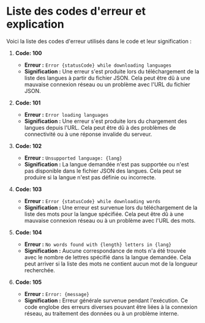 # Liste des codes d'erreur et explication

Voici la liste des codes d'erreur utilisés dans le code et leur signification :

1. **Code: 100**
   - **Erreur :** `Error {statusCode} while downloading languages`
   - **Signification :** Une erreur s'est produite lors du téléchargement de la liste des langues à partir du fichier JSON. Cela peut être dû à une mauvaise connexion réseau ou un problème avec l'URL du fichier JSON.

2. **Code: 101**
   - **Erreur :** `Error loading languages`
   - **Signification :** Une erreur s'est produite lors du chargement des langues depuis l'URL. Cela peut être dû à des problèmes de connectivité ou à une réponse invalide du serveur.

3. **Code: 102**
   - **Erreur :** `Unsupported language: {lang}`
   - **Signification :** La langue demandée n'est pas supportée ou n'est pas disponible dans le fichier JSON des langues. Cela peut se produire si la langue n'est pas définie ou incorrecte.

4. **Code: 103**
   - **Erreur :** `Error {statusCode} while downloading words`
   - **Signification :** Une erreur est survenue lors du téléchargement de la liste des mots pour la langue spécifiée. Cela peut être dû à une mauvaise connexion réseau ou à un problème avec l'URL des mots.

5. **Code: 104**
   - **Erreur :** `No words found with {length} letters in {lang}`
   - **Signification :** Aucune correspondance de mots n'a été trouvée avec le nombre de lettres spécifié dans la langue demandée. Cela peut arriver si la liste des mots ne contient aucun mot de la longueur recherchée.

6. **Code: 105**
   - **Erreur :** `Error: {message}`
   - **Signification :** Erreur générale survenue pendant l'exécution. Ce code englobe des erreurs diverses pouvant être liées à la connexion réseau, au traitement des données ou à un problème interne.
